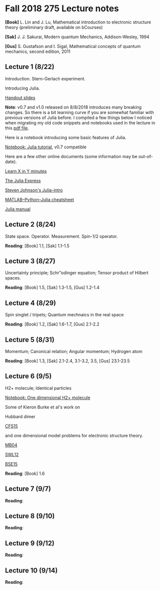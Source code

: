 # Fall 2018 275 Lecture notes 

**[Book]** L. Lin and J. Lu, Mathematical introduction to electronic
structure theory (preliminary draft, available on bCourses)

**[Sak]** J. J. Sakurai, Modern quantum Mechanics, Addison-Wesley, 1994

**[Gus]** S. Gustafson and I. Sigal, Mathematical concepts of quantum
mechanics, second edition, 2011

## Lecture 1 (8/22)

Introduction. Stern-Gerlach experiment.

Introducing Julia. 

[Handout slides](https://github.com/lin-lin/2018Fall_228A/blob/master/others/228A_Note_general.pdf)


**Note**: v0.7 and v1.0 released on 8/8/2018 introduces many breaking
changes. So there is a bit learning curve if you are somewhat familiar
with previous versions of Julia before. I compiled a few things below I
noticed when migrating my old code snippets and notebooks used in the
lecture in this [pdf file](https://github.com/lin-lin/2018Fall_228A/blob/master/others/JuliaChange_v0.7.pdf).

Here is a notebook introducing some basic features of Julia.

[Notebook: Julia tutorial](http://nbviewer.jupyter.org/github/lin-lin/2018Fall_228A/blob/master/notebooks/Basics.ipynb), v0.7 compatible

Here are a few other online documents (some information may be
out-of-date).

[Learn X in Y minutes](https://learnxinyminutes.com/docs/julia/)

[The Julia Express](http://bogumilkaminski.pl/files/julia_express.pdf)

[Steven Johnson's Julia-intro](https://github.com/lin-lin/2018Fall_228A/blob/master/others/Julia-intro.pdf) 

[MATLAB–Python–Julia cheatsheet](https://cheatsheets.quantecon.org/)

[Julia manual](https://docs.julialang.org/en/stable/)

## Lecture 2 (8/24)

State space. Operator. Measurement. Spin-1/2 operator.

**Reading**: [Book] 1.1, [Sak] 1.1-1.5

## Lecture 3 (8/27)

Uncertainty principle; Schr\"odinger equation; Tensor product of Hilbert
spaces.

**Reading**: [Book] 1.5, [Sak] 1.3-1.5, [Gus] 1.2-1.4


## Lecture 4 (8/29)

Spin singlet / tripets; Quantum mechnaics in the real space 

**Reading**: [Book] 1.2, [Sak] 1.6-1.7, [Gus] 2.1-2.2


## Lecture 5 (8/31)

Momentum; Canonical relation; Angular momentum; Hydrogen atom

**Reading**: [Book] 1.3, [Sak] 2.1-2.4, 3.1-3.2, 3.5, [Gus] 23.1-23.5 


## Lecture 6 (9/5)

H2+ molecule; Identical particles

[Notebook: One dimensional H2+ molecule](http://nbviewer.jupyter.org/github/lin-lin/2018Fall_275/blob/master/notebooks/OneDimension_H2plus.ipynb)

Some of Kieron Burke et al's work on 

Hubbard dimer 

[CFS15](CFS15.pdf)

and one dimensional model problems for electronic structure theory.

[MB04](MB04.pdf)

[SWL12](SWL12.pdf)

[BSE15](BSE15.pdf)


**Reading**: [Book] 1.6

## Lecture 7 (9/7)

**Reading**: 

## Lecture 8 (9/10)

**Reading**: 


## Lecture 9 (9/12)

**Reading**: 


## Lecture 10 (9/14)

**Reading**: 

